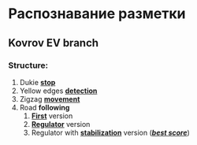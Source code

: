 # Распознавание разметки
## Kovrov EV branch
### Structure:
1. Dukie [**stop**](https://github.com/OSLL/sirius21-cv/blob/Kovrov_EV/01(stop)/duckie_sol.py)
2. Yellow edges [**detection**](https://github.com/OSLL/sirius21-cv/blob/Kovrov_EV/02(edges)/edges.py)
3. Zigzag [**movement**](https://github.com/OSLL/sirius21-cv/blob/Kovrov_EV/03(zigzag)/zigzag.py)
4. Road **following**
    1. [**First**](https://github.com/OSLL/sirius21-cv/blob/Kovrov_EV/04(road_following)/01/01.py) version 
    2. [**Regulator**](https://github.com/OSLL/sirius21-cv/blob/Kovrov_EV/04(road_following)/02/reg.py) version
    3. Regulator with [**stabilization**](https://github.com/OSLL/sirius21-cv/blob/Kovrov_EV/04(road_following)/03/reg_with_stab.py) version ([***best score***](https://github.com/OSLL/sirius21-cv/blob/Kovrov_EV/04(road_following)/03/score.png))
